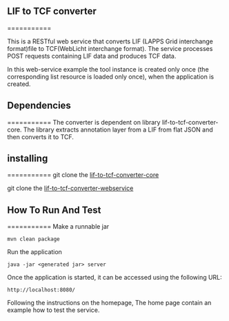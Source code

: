 ## LIF to TCF converter
===========

This is a RESTful web service that converts LIF (LAPPS Grid interchange format)file to TCF(WebLicht interchange format).
The service processes POST requests containing LIF data and produces TCF data.

In this web-service example the tool instance is created only
once (the corresponding list resource is loaded only once), when the application
is created. 

## Dependencies
===========
The converter is dependent on library lif-to-tcf-converter-core. 
The library extracts annotation layer from a LIF from flat JSON and then converts it to TCF. 

## installing
===========
git clone the [lif-to-tcf-converter-core](https://github.com/lapps-clarin/lif-to-tcf-converter-core)

git clone the [lif-to-tcf-converter-webservice](https://github.com/lapps-clarin/lif-to-tcf-converter-webservice.git)

## How To Run And Test
===========
Make a runnable jar
```
mvn clean package
```

Run the application
```
java -jar <generated jar> server
```

Once the application is started, it can be accessed using the following URL:

```
http://localhost:8080/
```
Following the instructions on the homepage, The home page contain an example how to test the service. 


